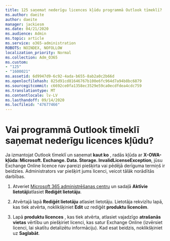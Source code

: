 ```yaml
---
title: 125 saņemat nederīgu licences kļūdu programmā Outlook tīmeklī?
ms.author: daeite
author: daeite
manager: jackiesm
ms.date: 04/21/2020
ms.audience: Admin
ms.topic: article
ms.service: o365-administration
ROBOTS: NOINDEX, NOFOLLOW
localization_priority: Normal
ms.collection: Adm_O365
ms.custom:
- "125"
- "1600021"
ms.assetid: 6d9947d9-6c92-4ada-b655-8ab2a0c2b66d
ms.openlocfilehash: 825d91cd81646767b100e6fc964d7a94b8bc6879
ms.sourcegitcommit: c6692ce0fa1358ec3529e59ca0ecdfdea4cdc759
ms.translationtype: MT
ms.contentlocale: lv-LV
ms.lasthandoff: 09/14/2020
ms.locfileid: "47677466"
---
```

# <a name="getting-an-invalid-license-error-in-outlook-on-the-web"></a>Vai programmā Outlook tīmeklī saņemat nederīgu licences kļūdu?

Ja izmantojat Outlook tīmeklī un saņemat **kaut ko** , radās kļūda ar **X-OWA-kļūda: Microsoft. Exchange. Data. Storage. InvalidLicenseException**, jūsu Exchange Online licence nav pareizi piešķirta vai pēdējā derīguma termiņš ir beidzies. Administrators var piešķirt jums licenci, veicot tālāk norādītās darbības.
  
1. Atveriet [Microsoft 365 administrēšanas centru](https://portal.office.com/adminportal/home#/homepage) un sadaļā **Aktīvie lietotāji**atlasiet **Rediģēt lietotāju**.

2. Atvērtajā lapā **Rediģēt lietotāju** atlasiet lietotāju. Lietotāja rekvizītu lapā, kas tiek atvērta, noklikšķiniet **Edit** uz rediģēt **produktu licencēm**.

3. Lapā **produktu licences** , kas tiek atvērta, atlasiet vajadzīgo **atrašanās vietas** vērtību un piešķiriet licenci, kas satur Exchange Online (izvērsiet licenci, lai skatītu detalizētu informāciju). Kad esat beidzis, noklikšķiniet uz **Saglabāt**.
